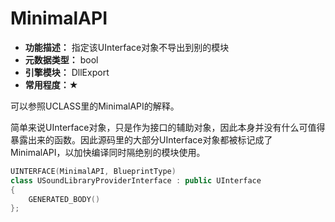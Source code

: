 # MinimalAPI

- **功能描述：**  指定该UInterface对象不导出到别的模块
- **元数据类型：** bool
- **引擎模块：** DllExport
- **常用程度：★**

可以参照UCLASS里的MinimalAPI的解释。

简单来说UInterface对象，只是作为接口的辅助对象，因此本身并没有什么可值得暴露出来的函数。因此源码里的大部分UInterface对象都被标记成了MinimalAPI，以加快编译同时隔绝别的模块使用。

```cpp
UINTERFACE(MinimalAPI, BlueprintType)
class USoundLibraryProviderInterface : public UInterface
{
	GENERATED_BODY()
};
```